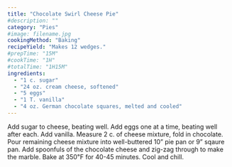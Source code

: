 ```yaml
---
title: "Chocolate Swirl Cheese Pie"
#description: ""
category: "Pies"
#image: filename.jpg
cookingMethod: "Baking"
recipeYield: "Makes 12 wedges."
#prepTime: "15M"
#cookTime: "1H"
#totalTime: "1H15M"
ingredients:
  - "1 c. sugar"
  - "24 oz. cream cheese, softened"
  - "5 eggs"
  - "1 T. vanilla"
  - "4 oz. German chocolate squares, melted and cooled"
---
```


Add sugar to cheese, beating well. Add eggs one at a time, beating well after each. Add vanilla.
Measure 2 c. of cheese mixture, fold in chocolate.
Pour remaining cheese mixture into well-buttered 10” pie pan or 9” sqaure pan.
Add spoonfuls of the chocolate cheese and zig-zag through to make the marble.
Bake at 350℉ for 40-45 minutes.
Cool and chill.

